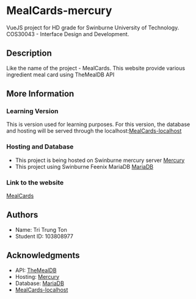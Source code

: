 # MealCards-mercury

VueJS project for HD grade for Swinburne University of Technology. COS30043 - Interface Design and Development.

## Description

Like the name of the project - MealCards. This website provide various ingredient meal card using TheMealDB API

## More Information

### Learning Version

This is version used for learning purposes. For this version, the database and hosting will be served through the localhost:[MealCards-localhost](https://github.com/Walts03/MealCards-localhost)

### Hosting and Database

- This project is being hosted on Swinburne mercury server [Mercury](mercury.swin.edu.au)
- This project using Swinburne Feenix MariaDB [MariaDB](feenix-mariadb-web.swin.edu.au)

### Link to the website

[MealCards](mercury.swin.edu.au/cos30043/s103808977/hd)

## Authors

- Name: Tri Trung Ton
- Student ID: 103808977

## Acknowledgments

- API: [TheMealDB](https://themealdb.com/)
- Hosting: [Mercury](mercury.swin.edu.au)
- Database: [MariaDB](feenix-mariadb-web.swin.edu.au)
- [MealCards-localhost](https://github.com/Walts03/MealCards-localhost)
